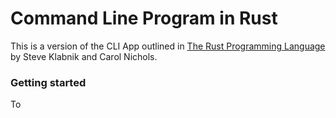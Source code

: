 # Command Line Program in Rust

This is a version of the CLI App outlined in [The Rust Programming Language](https://doc.rust-lang.org/stable/book/title-page.html) by Steve Klabnik and Carol Nichols. 

### Getting started

To 